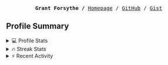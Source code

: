 <p><pre align="center"><strong>Grant Forsythe /</strong> <a href="https://www.grantwforsythe.com/">Homepage</a> / <a href="https://github.com/grantwforsythe">GitHub</a> / <a href="https://gist.github.com/grantwforsythe">Gist</a></pre></p>
 
<h2 align="left">Profile Summary</h2>
<details>
    <summary>💻 Profile Stats</summary>
    <div align="center">
        <img alt="GitHub stats" src="https://github-readme-stats.vercel.app/api?username=grantwforsythe&count_private=true&show_icons=true&hide=stars&border_radius=7&include_all_commits=true&hide_rank=true&custom_title=Grant%27s%20GitHub%20Stats">
        <img alt="Top languages" src="https://github-readme-stats.vercel.app/api/top-langs/?username=grantwforsythe&hide=jupyter+notebook,vim+script&layout=compact&langs_count=6">
    </div>
    <p style="font-size: 11px;" align="center">
        <strong>Note:</strong> Top languages is only a metric of the languages my public code consists of and doesn't reflect experience or skill level.
    </p>
</details>

<details>
    <summary>🔥 Streak Stats</summary>
        <div align="center">
            <img alt="Streak stats" src="https://github-readme-streak-stats.herokuapp.com/?user=grantwforsythe">
        </div>
</details>

 <details>
    <summary>⚡ Recent Activity</summary>
    
  <!--START_SECTION:activity-->
1. 💪 Opened PR [#1](https://github.com/grantwforsythe/storybook-sandbox/pull/1) in [grantwforsythe/storybook-sandbox](https://github.com/grantwforsythe/storybook-sandbox)
2. 🗣 Commented on [#4583](https://github.com/lit/lit/pull/4583#issuecomment-2417812778) in [lit/lit](https://github.com/lit/lit)
3. 🎉 Merged PR [#12](https://github.com/grantwforsythe/monkey/pull/12) in [grantwforsythe/monkey](https://github.com/grantwforsythe/monkey)
4. 💪 Opened PR [#12](https://github.com/grantwforsythe/monkey/pull/12) in [grantwforsythe/monkey](https://github.com/grantwforsythe/monkey)
5. 🎉 Merged PR [#11](https://github.com/grantwforsythe/monkey/pull/11) in [grantwforsythe/monkey](https://github.com/grantwforsythe/monkey)
  <!--END_SECTION:activity-->
    
 </details>
